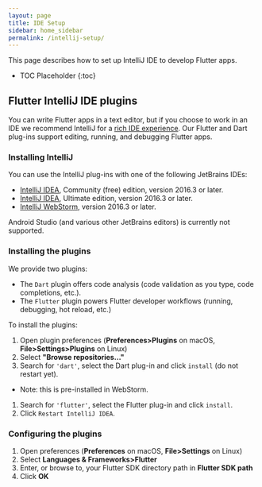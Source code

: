 ```yaml
---
layout: page
title: IDE Setup
sidebar: home_sidebar
permalink: /intellij-setup/
---
```


This page describes how to set up IntelliJ IDE to develop Flutter apps.

* TOC Placeholder
{:toc}

## Flutter IntelliJ IDE plugins

You can write Flutter apps in a text editor, but if you choose to work in an IDE we recommend 
IntelliJ for a [rich IDE experience](/intellij-ide/). Our Flutter and Dart plug-ins support 
editing, running, and debugging Flutter apps.

### Installing IntelliJ

You can use the IntelliJ plug-ins with one of the following JetBrains IDEs:

  * [IntelliJ IDEA](https://www.jetbrains.com/idea/download/), Community (free) edition, version 2016.3 or later.
  * [IntelliJ IDEA](https://www.jetbrains.com/idea/download/), Ultimate edition, version 2016.3 or later.
  * [IntelliJ WebStorm](https://www.jetbrains.com/webstorm/download/), version 2016.3 or later.

Android Studio (and various other JetBrains editors) is currently not supported.

### Installing the plugins

We provide two plugins:

  * The `Dart` plugin offers code analysis (code validation as you type, code completions, etc.).
  * The `Flutter` plugin powers Flutter developer workflows (running, debugging, hot reload, etc.)

To install the plugins:

1. Open plugin preferences (**Preferences>Plugins** on macOS, **File>Settings>Plugins** on Linux)
1. Select **"Browse repositories…"**
1. Search for `'dart'`, select the Dart plug-in and click `install` (do not restart yet).
  *  Note: this is pre-installed in WebStorm.
1. Search for `'flutter'`,  select the Flutter plug-in and click `install`. 
1. Click `Restart IntelliJ IDEA`.

### Configuring the plugins

1. Open preferences (**Preferences** on macOS, **File>Settings** on Linux)
1. Select **Languages & Frameworks>Flutter**
1. Enter, or browse to, your Flutter SDK directory path in **Flutter SDK path**
1. Click **OK**
